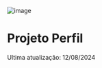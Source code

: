 ![image](https://github.com/user-attachments/assets/17e15c73-55ea-4e42-aa7d-272e5573928a)

<h1>Projeto Perfil</h1>
Ultima atualização: 12/08/2024
